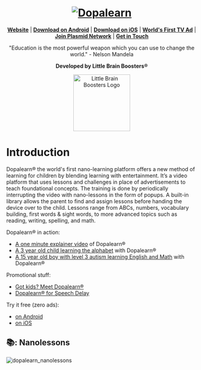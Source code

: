 <h1 align="center">
  <a href="https://www.dopalearn.com">
    <img src="https://uploads-ssl.webflow.com/61a4ecbcf1407008e0dd07fb/63a1d14e4828c1917d8e0df9_dopalearn_black_registered.png" alt="Dopalearn">
  </a>
</h1>


<p align=center>
  <strong><a href="https://www.dopalearn.com">Website</a></strong>
  | <strong><a href="https://play.google.com/store/apps/details?id=com.littlebrainboosters.dopalearn">Download on Android</a></strong>
  | <strong><a href="https://apps.apple.com/us/app/dopalearn/id1542507323">Download on iOS</a></strong>
  | <strong><a href="https://www.youtube.com/watch?v=lsjc2uDi1OI">World's First TV Ad</a></strong>
  | <strong><a href="https://www.plasmid.network">Join Plasmid Network</a></strong>
  | <strong><a href="">Get in Touch</a></strong>
</p>

<p align="center">
"Education is the most powerful weapon which you can use to change the world." - Nelson Mandela
</p>

<p align="center">
  <strong>Developed by Little Brain Boosters®</a></strong>
</p>

<p align="center">
  <a href="https://www.dopalearn.com">
    <img width="150px" src="https://uploads-ssl.webflow.com/61a4ecbcf1407008e0dd07fb/66c0fd759fb59105a9e50e4f_lbb_studio_large.png" alt="Little Brain Boosters Logo"/>
  </a>
</p>

# Introduction

Dopalearn® the world's first nano-learning platform offers a new method of learning for children by blending learning with entertainment. It’s a video platform that uses lessons and challenges in place of advertisements to teach foundational concepts. The training is done by periodically interrupting the video with nano-lessons in the form of popups. A built-in library allows the parent to find and assign lessons before handing the device over to the child. Lessons range from ABCs, numbers, vocabulary building, first words & sight words, to more advanced topics such as reading, writing, spelling, and math.

Dopalearn® in action:
* [A one minute explainer video](https://youtube.com/shorts/1gcMx_IDOZY) of Dopalearn®
* [A 3 year old child learning the alphabet](https://youtube.com/shorts/pKa4rbOnMPk) with Dopalearn®
* [A 15 year old boy with level 3 autism learning English and Math](https://youtu.be/gBZUCWVDbAY) with Dopalearn®

Promotional stuff:
* [Got kids? Meet Dopalearn®](https://www.youtube.com/watch?v=7F6yH6R_H_U)
* [Dopalearn® for Speech Delay](https://youtube.com/shorts/WGY0082PQZo)

Try it free (zero ads):
* [on Android](https://play.google.com/store/apps/details?id=com.littlebrainboosters.dopalearn)
* [on iOS](https://apps.apple.com/us/app/dopalearn/id1542507323)

📚: Nanolessons
---------------------------
![dopalearn_nanolessons](https://github.com/user-attachments/assets/df56771d-292b-42f3-aa8f-30af419b850f)
